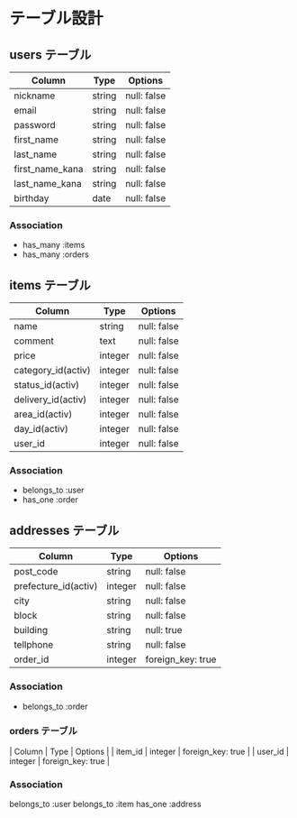 # テーブル設計

## users テーブル

| Column          | Type    | Options     |
| --------------- | ------  | ----------- |
| nickname        | string  | null: false |
| email           | string  | null: false |
| password        | string  | null: false |
| first_name      | string  | null: false |
| last_name       | string  | null: false |
| first_name_kana | string  | null: false |
| last_name_kana  | string  | null: false |
| birthday        | date    | null: false |

### Association

- has_many :items
- has_many :orders

## items テーブル

| Column             | Type       | Options     |
| ------------------ | ---------- | ----------- |
| name               | string     | null: false |
| comment            | text       | null: false |
| price              | integer    | null: false |
| category_id(activ) | integer    | null: false |
| status_id(activ)   | integer    | null: false |
| delivery_id(activ) | integer    | null: false |
| area_id(activ)     | integer    | null: false |
| day_id(activ)      | integer    | null: false |
| user_id            | integer    | null: false |


### Association

- belongs_to :user
- has_one :order

## addresses テーブル

| Column               | Type       | Options           |
| -------------------- | ---------- | ----------------- |
| post_code            | string     | null: false       |
| prefecture_id(activ) | integer    | null: false       |
| city                 | string     | null: false       |
| block                | string     | null: false       |
| building             | string     | null: true        |
| tellphone            | string     | null: false       |
| order_id             | integer    | foreign_key: true |

### Association

- belongs_to :order

### orders テーブル

| Column     | Type       | Options           |
| item_id    | integer    | foreign_key: true |
| user_id    | integer    | foreign_key: true |

### Association

belongs_to :user
belongs_to :item
has_one :address
